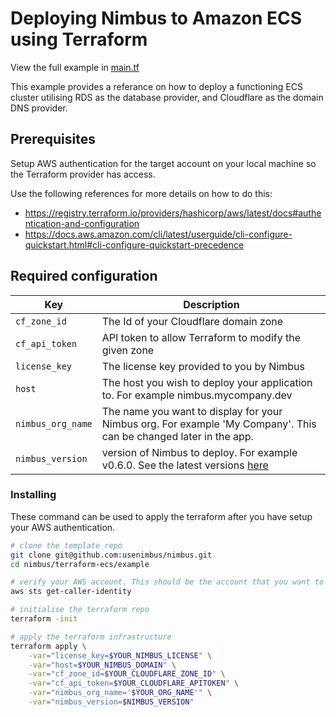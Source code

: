 # Deploying Nimbus to Amazon ECS using Terraform

View the full example in [main.tf](./main.tf)

This example provides a referance on how to deploy a functioning ECS cluster utilising RDS as the database provider, and Cloudflare as the domain DNS provider.

## Prerequisites

Setup AWS authentication for the target account on your local machine so the Terraform provider has access.

Use the following references for more details on how to do this:
- https://registry.terraform.io/providers/hashicorp/aws/latest/docs#authentication-and-configuration
- https://docs.aws.amazon.com/cli/latest/userguide/cli-configure-quickstart.html#cli-configure-quickstart-precedence


## Required configuration

| Key               | Description                                                                                                                   |
| ----------------- | ----------------------------------------------------------------------------------------------------------------------------- |
| `cf_zone_id`      | The Id of your Cloudflare domain zone                                                                                         |
| `cf_api_token`    | API token to allow Terraform to modify the given zone                                                                         |
| `license_key`     | The license key provided to you by Nimbus                                                                                     |
| `host`            | The host you wish to deploy your application to. For example nimbus.mycompany.dev                                             |
| `nimbus_org_name` | The name you want to display for your Nimbus org. For example 'My Company'. This can be changed later in the app.             |
| `nimbus_version`  | version of Nimbus to deploy. For example v0.6.0. See the latest versions [here](https://github.com/usenimbus/nimbus/releases) |



### Installing

These command can be used to apply the terraform after you have setup your AWS authentication.

```bash
# clone the template repo
git clone git@github.com:usenimbus/nimbus.git
cd nimbus/terraform-ecs/example

# verify your AWS account. This should be the account that you want to deploy Nimbus to
aws sts get-caller-identity

# initialise the terraform repo
terraform -init

# apply the terraform infrastructure
terraform apply \
    -var="license_key=$YOUR_NIMBUS_LICENSE" \
    -var="host=$YOUR_NIMBUS_DOMAIN" \
    -var="cf_zone_id=$YOUR_CLOUDFLARE_ZONE_ID" \
    -var="cf_api_token=$YOUR_CLOUDFLARE_APITOKEN" \
    -var="nimbus_org_name='$YOUR_ORG_NAME'" \
    -var="nimbus_version=$NIMBUS_VERSION"
```